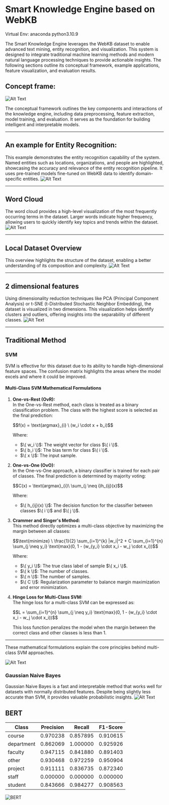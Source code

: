 # Smart Knowledge Engine based on WebKB

Virtual Env: anaconda python3.10.9

The Smart Knowledge Engine leverages the WebKB dataset to enable advanced text mining, entity recognition, and visualization. This system is designed to integrate traditional machine learning methods and modern natural language processing techniques to provide actionable insights. The following sections outline its conceptual framework, example applications, feature visualization, and evaluation results.
## Concept frame:

![Alt Text](img/frame.png)

The conceptual framework outlines the key components and interactions of the knowledge engine, including data preprocessing, feature extraction, model training, and evaluation. It serves as the foundation for building intelligent and interpretable models.

---

## An example for Entity Recognition:
This example demonstrates the entity recognition capability of the system. Named entities such as locations, organizations, and people are highlighted, showcasing the accuracy and relevance of the entity recognition pipeline. It uses pre-trained models fine-tuned on WebKB data to identify domain-specific entities.
![Alt Text](img/entity_recognition_example.png)

---

## Word Cloud
The word cloud provides a high-level visualization of the most frequently occurring terms in the dataset. Larger words indicate higher frequency, allowing users to quickly identify key topics and trends within the dataset.
![Alt Text](img/word_cloud_example.png)

---

## Local Dataset Overview 
This overview highlights the structure of the dataset, enabling a better understanding of its composition and complexity.
![Alt Text](img/data_statis.jpg)

---

## 2 dimensional features
Using dimensionality reduction techniques like PCA (Principal Component Analysis) or t-SNE (t-Distributed Stochastic Neighbor Embedding), the dataset is visualized in two dimensions. This visualization helps identify clusters and outliers, offering insights into the separability of different classes.
![Alt Text](img/2dim_features.jpg)

---

## Traditional Method

### SVM
SVM is effective for this dataset due to its ability to handle high-dimensional feature spaces. The confusion matrix highlights the areas where the model excels and where it could be improved.

#### Multi-Class SVM Mathematical Formulations

1. **One-vs-Rest (OvR):**  
   In the One-vs-Rest method, each class is treated as a binary classification problem. The class with the highest score is selected as the final prediction:
   
   \$\$f(x) = \text{argmax}_{i} \ (w_i \cdot x + b_i)\$\$
   
   Where:
   - $\( w_i \)$: The weight vector for class $\( i \)$.
   - $\( b_i \)$: The bias term for class $\( i \)$.
   - $\( x \)$: The input sample.

2. **One-vs-One (OvO):**  
   In the One-vs-One approach, a binary classifier is trained for each pair of classes. The final prediction is determined by majority voting:  
   
   \$\$C(x) = \text{argmax}\_{i}\ \sum_{j \neq i}h_{ij}(x)\$\$

   Where:
   - $\( h_{ij}(x) \)$: The decision function for the classifier between classes $\( i \)$ and $\( j \)$.

3. **Crammer and Singer's Method:**  
   This method directly optimizes a multi-class objective by maximizing the margin between all classes:  
   
   \$\$\text{minimize} \ \frac{1}{2} \sum_{i=1}^{k} \|w_i\|^2 + C \sum_{i=1}^{n} \sum_{j \neq y_i} \text{max}(0, 1 - (w_{y_i} \cdot x_i - w_j \cdot x_i))\$\$
   
   Where:
   - $\( y_i \)$: The true class label of sample $\( x_i \)$.
   - $\( k \)$: The number of classes.
   - $\( n \)$: The number of samples.
   - $\( C \)$: Regularization parameter to balance margin maximization and error minimization.

4. **Hinge Loss for Multi-Class SVM:**  
   The hinge loss for a multi-class SVM can be expressed as:
   
   \$\$L = \sum_{i=1}^{n} \sum_{j \neq y_i} \text{max}(0, 1 - (w_{y_i} \cdot x_i - w_j \cdot x_i))\$\$
   
   This loss function penalizes the model when the margin between the correct class and other classes is less than 1.

---

These mathematical formulations explain the core principles behind multi-class SVM approaches. 

![Alt Text](img/SVM_confusion_matrix.jpg)

### Gaussian Naive Bayes
Gaussian Naive Bayes is a fast and interpretable method that works well for datasets with normally distributed features. Despite being slightly less accurate than SVM, it provides valuable probabilistic insights.
![Alt Text](img/NB_confusion_matrix.jpg)

## BERT

| Class      | Precision | Recall   | F1-Score |
|------------|-----------|----------|----------|
| course     | 0.970238  | 0.857895 | 0.910615 |
| department | 0.862069  | 1.000000 | 0.925926 |
| faculty    | 0.947115  | 0.841880 | 0.891403 |
| other      | 0.930468  | 0.972259 | 0.950904 |
| project    | 0.911111  | 0.836735 | 0.872340 |
| staff      | 0.000000  | 0.000000 | 0.000000 |
| student    | 0.843666  | 0.984277 | 0.908563 |

![BERT](img/bert_results.png)
